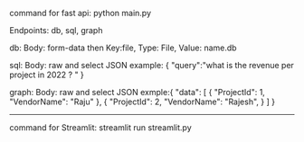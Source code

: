 command for fast api:
python main.py

Endpoints: db, sql, graph

db:
Body: form-data then Key:file, Type: File, Value: name.db

sql:
Body: raw and select JSON
example: {
    "query":"what is the revenue per project in 2022 ? "
}

graph:
Body: raw and select JSON
exmple:{
    "data": [
        {
            "ProjectId": 1,
            "VendorName": "Raju"
        },
        {
            "ProjectId": 2,
            "VendorName": "Rajesh",
        }
    ]
}

-----------------------------------------------------------
command for Streamlit:
streamlit run streamlit.py 
